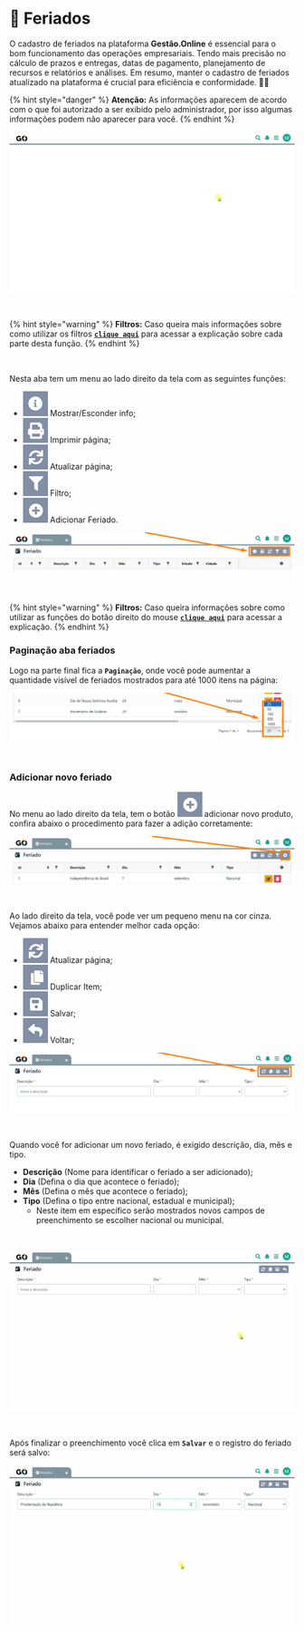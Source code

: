 # 📆 Feriados

O cadastro de feriados na plataforma **Gestão.Online** é essencial para o bom funcionamento das operações empresariais. Tendo mais precisão no cálculo de prazos e entregas, datas de pagamento, planejamento de recursos e relatórios e análises. Em resumo, manter o cadastro de feriados atualizado na plataforma é crucial para eficiência e conformidade. 📅✨

{% hint style="danger" %}
**Atenção:** As informações aparecem de acordo com o que foi autorizado a ser exibido pelo administrador, por isso algumas informações podem não aparecer para você.
{% endhint %}

![](/erp-v2/assets/modulos/parametrizacao/aba_feriados.gif)

<br>

{% hint style="warning" %}
**Filtros:** Caso queira mais informações sobre como utilizar os filtros [**`clique aqui`**](/erp-v2/primeiro_acesso/filtros.md) para acessar a explicação sobre cada parte desta função.
{% endhint %}

<br>

Nesta aba tem um menu ao lado direito da tela com as seguintes funções:

- <img src="/erp-v2/assets/icon_exibir.png" alt="" data-size="line"> Mostrar/Esconder info;
- <img src="/erp-v2/assets/icon_imprimir.png" alt="" data-size="line"> Imprimir página;
- <img src="/erp-v2/assets/icon_atualizar.png" alt="" data-size="line"> Atualizar página;
- <img src="/erp-v2/assets/icon_filtro.png" alt="" data-size="line"> Filtro;
- <img src="/erp-v2/assets/icon_add.png" alt="" data-size="line"> Adicionar Feriado.

![](/erp-v2/assets/modulos/parametrizacao/aba_feriados_menu.png)

<br>

{% hint style="warning" %}
**Filtros:** Caso queira informações sobre como utilizar as funções do botão direito do mouse [**`clique aqui`**](/erp-v2/primeiro_acesso/filtros.md) para acessar a explicação.
{% endhint %}

### Paginação aba feriados

Logo na parte final fica a **`Paginação`**, onde você pode aumentar a quantidade visível de feriados mostrados para até 1000 itens na página:

![](/erp-v2/assets/modulos/parametrizacao/aba_feriados_paginacao.png)

<br>

### Adicionar novo feriado

No menu ao lado direito da tela, tem o botão <img src="/erp-v2/assets/icon_add.png" alt="" data-size="line"> adicionar novo produto, confira abaixo o procedimento para fazer a adição corretamente:

![](/erp-v2/assets/modulos/parametrizacao/aba_feriados_add.png)

<br>

Ao lado direito da tela, você pode ver um pequeno menu na cor cinza. Vejamos abaixo para entender melhor cada opção:

- <img src="/erp-v2/assets/icon_atualizar.png" alt="" data-size="line"> Atualizar página;
- <img src="/erp-v2/assets/icon_duplicar.png" alt="" data-size="line"> Duplicar Item;
- <img src="/erp-v2/assets/icon_salvar.png" alt="" data-size="line"> Salvar;
- <img src="/erp-v2/assets/icon_voltar.png" alt="" data-size="line"> Voltar;

![](/erp-v2/assets/modulos/parametrizacao/aba_feriados_add_menu.png)

<br>

Quando você for adicionar um novo feriado, é exigido descrição, dia, mês e tipo. 

- **Descrição** (Nome para identificar o feriado a ser adicionado);
- **Dia** (Defina o dia que acontece o feriado);
- **Mês** (Defina o mês que acontece o feriado);
- **Tipo** (Defina o tipo entre nacional, estadual e municipal);
    - Neste item em específico serão mostrados novos campos de preenchimento se escolher nacional ou municipal.
<br>

![](/erp-v2/assets/modulos/parametrizacao/aba_feriados_add_feriado_itens.gif)

<br>

Após finalizar o preenchimento você clica em **`Salvar`** e o registro do feriado será salvo:

![](/erp-v2/assets/modulos/parametrizacao/aba_feriados_add_feriado_salvar.gif)

<br>